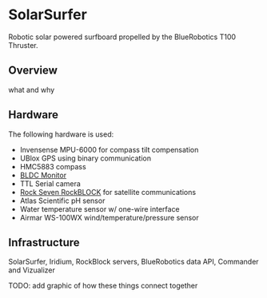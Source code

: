 # SolarSurfer

Robotic solar powered surfboard propelled by the BlueRobotics T100 Thruster.

## Overview

what and why

## Hardware

The following hardware is used:

* Invensense MPU-6000 for compass tilt compensation
* UBlox GPS using binary communication
* HMC5883 compass
* [BLDC Monitor](https://github.com/rjehangir/bldc_monitor)
* TTL Serial camera
* [Rock Seven RockBLOCK](http://rockblock.rock7mobile.com/) for satellite communications
* Atlas Scientific pH sensor
* Water temperature sensor w/ one-wire interface
* Airmar WS-100WX wind/temperature/pressure sensor

## Infrastructure

SolarSurfer, Iridium, RockBlock servers, BlueRobotics data API, Commander and Vizualizer

TODO: add graphic of how these things connect together
